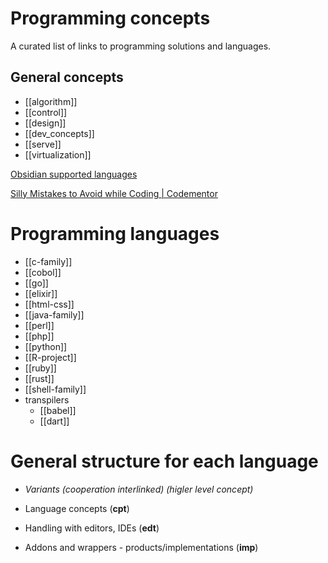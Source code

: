 # Programming concepts

A curated list of links to programming solutions and languages.

## General concepts

- [[algorithm]]
- [[control]]
- [[design]]
- [[dev_concepts]]
- [[serve]]
- [[virtualization]]

[Obsidian supported languages](https://prismjs.com/#supported-languages)

[Silly Mistakes to Avoid while Coding | Codementor](https://www.codementor.io/@nimeshneema/silly-mistakes-to-avoid-while-coding-21skyd4obx)


# Programming languages

- [[c-family]]
- [[cobol]]
- [[go]]
- [[elixir]]
- [[html-css]]
- [[java-family]]
- [[perl]]
- [[php]]
- [[python]]
- [[R-project]]
- [[ruby]]
- [[rust]]
- [[shell-family]]
- transpilers
	- [[babel]]
	- [[dart]]


# General structure for each language

- *Variants (cooperation interlinked) (higler level concept)*

- Language concepts (**cpt**)
- Handling with editors, IDEs (**edt**)
- Addons and wrappers - products/implementations (**imp**)

